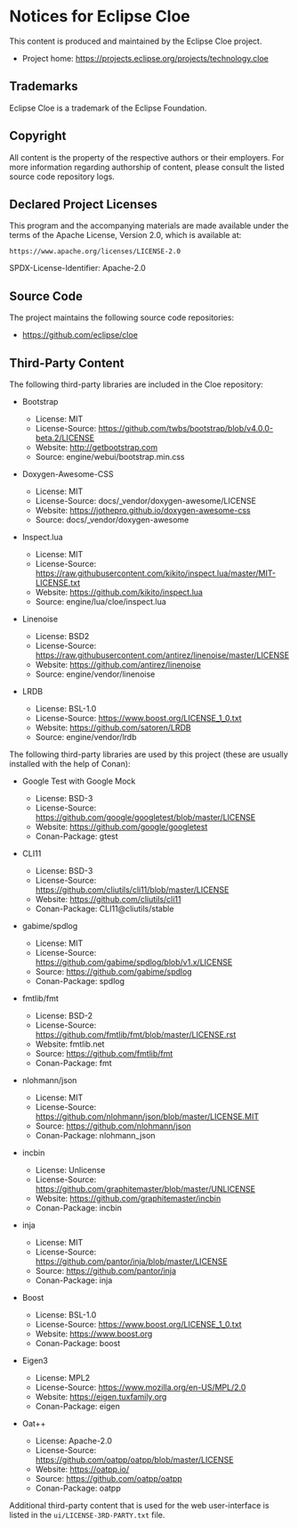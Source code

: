 Notices for Eclipse Cloe
========================

This content is produced and maintained by the Eclipse Cloe project.

- Project home: https://projects.eclipse.org/projects/technology.cloe

## Trademarks

Eclipse Cloe is a trademark of the Eclipse Foundation.

## Copyright

All content is the property of the respective authors or their employers.
For more information regarding authorship of content, please consult the
listed source code repository logs.

## Declared Project Licenses

This program and the accompanying materials are made available under the
terms of the Apache License, Version 2.0, which is available at:

    https://www.apache.org/licenses/LICENSE-2.0

SPDX-License-Identifier: Apache-2.0

## Source Code

The project maintains the following source code repositories:

- https://github.com/eclipse/cloe

## Third-Party Content

The following third-party libraries are included in the Cloe repository:

- Bootstrap
  - License: MIT
  - License-Source: https://github.com/twbs/bootstrap/blob/v4.0.0-beta.2/LICENSE
  - Website: http://getbootstrap.com
  - Source: engine/webui/bootstrap.min.css

- Doxygen-Awesome-CSS
  - License: MIT
  - License-Source: docs/_vendor/doxygen-awesome/LICENSE
  - Website: https://jothepro.github.io/doxygen-awesome-css
  - Source: docs/_vendor/doxygen-awesome

- Inspect.lua
  - License: MIT
  - License-Source: https://raw.githubusercontent.com/kikito/inspect.lua/master/MIT-LICENSE.txt
  - Website: https://github.com/kikito/inspect.lua
  - Source: engine/lua/cloe/inspect.lua

- Linenoise
  - License: BSD2
  - License-Source: https://raw.githubusercontent.com/antirez/linenoise/master/LICENSE
  - Website: https://github.com/antirez/linenoise
  - Source: engine/vendor/linenoise

- LRDB
  - License: BSL-1.0
  - License-Source: https://www.boost.org/LICENSE_1_0.txt
  - Website: https://github.com/satoren/LRDB
  - Source: engine/vendor/lrdb

The following third-party libraries are used by this project (these are usually
installed with the help of Conan):

- Google Test with Google Mock
  - License: BSD-3
  - License-Source: https://github.com/google/googletest/blob/master/LICENSE
  - Website: https://github.com/google/googletest
  - Conan-Package: gtest

- CLI11
  - License: BSD-3
  - License-Source: https://github.com/cliutils/cli11/blob/master/LICENSE
  - Website: https://github.com/cliutils/cli11
  - Conan-Package: CLI11@cliutils/stable

- gabime/spdlog
  - License: MIT
  - License-Source: https://github.com/gabime/spdlog/blob/v1.x/LICENSE
  - Source: https://github.com/gabime/spdlog
  - Conan-Package: spdlog

- fmtlib/fmt
  - License: BSD-2
  - License-Source: https://github.com/fmtlib/fmt/blob/master/LICENSE.rst
  - Website: fmtlib.net
  - Source: https://github.com/fmtlib/fmt
  - Conan-Package: fmt

- nlohmann/json
  - License: MIT
  - License-Source: https://github.com/nlohmann/json/blob/master/LICENSE.MIT
  - Source: https://github.com/nlohmann/json
  - Conan-Package: nlohmann_json

- incbin
  - License: Unlicense
  - License-Source: https://github.com/graphitemaster/blob/master/UNLICENSE
  - Website: https://github.com/graphitemaster/incbin
  - Conan-Package: incbin

- inja
  - License: MIT
  - License-Source: https://github.com/pantor/inja/blob/master/LICENSE
  - Source: https://github.com/pantor/inja
  - Conan-Package: inja

- Boost
  - License: BSL-1.0
  - License-Source: https://www.boost.org/LICENSE_1_0.txt
  - Website: https://www.boost.org
  - Conan-Package: boost

- Eigen3
  - License: MPL2
  - License-Source: https://www.mozilla.org/en-US/MPL/2.0
  - Website: https://eigen.tuxfamily.org
  - Conan-Package: eigen

- Oat++
  - License: Apache-2.0
  - License-Source: https://github.com/oatpp/oatpp/blob/master/LICENSE
  - Website: https://oatpp.io/
  - Source: https://github.com/oatpp/oatpp
  - Conan-Package: oatpp

Additional third-party content that is used for the web user-interface
is listed in the `ui/LICENSE-3RD-PARTY.txt` file.
